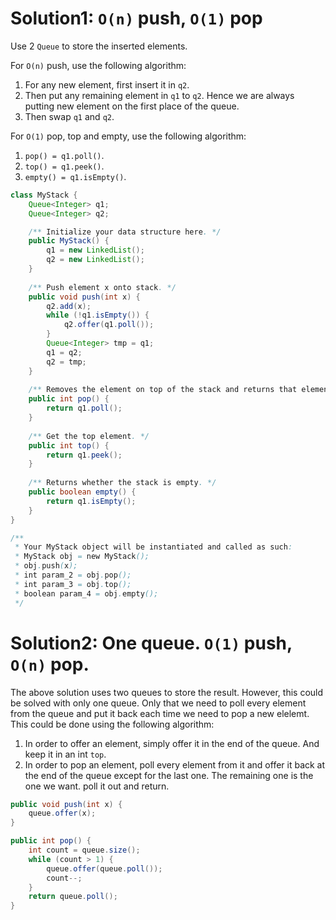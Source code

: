 # Solution1: `O(n)` push, `O(1)` pop 

Use 2 `Queue` to store the inserted elements. 

For `O(n)` push, use the following algorithm:  
1. For any new element, first insert it in `q2`.   
2. Then put any remaining element in `q1` to `q2`. Hence we are always putting new element on the first place of the queue.   
3. Then swap `q1` and `q2`. 

For `O(1)` pop, top and empty, use the following algorithm:

1. `pop() = q1.poll()`.   
2. `top() = q1.peek()`.   
3. `empty() = q1.isEmpty()`.  

```Java
class MyStack {
    Queue<Integer> q1;
    Queue<Integer> q2;

    /** Initialize your data structure here. */
    public MyStack() {
        q1 = new LinkedList();
        q2 = new LinkedList();
    }
    
    /** Push element x onto stack. */
    public void push(int x) {
        q2.add(x);
        while (!q1.isEmpty()) {
            q2.offer(q1.poll());
        }
        Queue<Integer> tmp = q1;
        q1 = q2;
        q2 = tmp;
    }
    
    /** Removes the element on top of the stack and returns that element. */
    public int pop() {
        return q1.poll();
    }
    
    /** Get the top element. */
    public int top() {
        return q1.peek();
    }
    
    /** Returns whether the stack is empty. */
    public boolean empty() {
        return q1.isEmpty();
    }
}

/**
 * Your MyStack object will be instantiated and called as such:
 * MyStack obj = new MyStack();
 * obj.push(x);
 * int param_2 = obj.pop();
 * int param_3 = obj.top();
 * boolean param_4 = obj.empty();
 */
```

# Solution2: One queue. `O(1)` push, `O(n)` pop. 

The above solution uses two queues to store the result. However, this could be solved with only one queue. Only that we need to poll every element from the queue and put it back each time we need to pop a new elelemt. This could be done using the following algorithm:

1. In order to offer an element, simply offer it in the end of the queue. And keep it in an int `top`.   
2. In order to pop an element, poll every element from it and offer it back at the end of the queue except for the last one. The remaining one is the one we want. poll it out and return.    

```Java
public void push(int x) {
    queue.offer(x);
}

public int pop() {
    int count = queue.size();
    while (count > 1) {
        queue.offer(queue.poll());
        count--;
    }
    return queue.poll();
}
```
